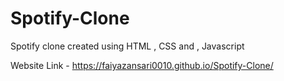 # Spotify-Clone
Spotify clone created using HTML , CSS and , Javascript

Website Link - https://faiyazansari0010.github.io/Spotify-Clone/